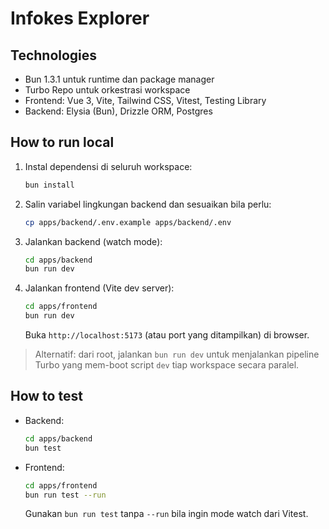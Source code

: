 # Infokes Explorer

## Technologies

- Bun 1.3.1 untuk runtime dan package manager
- Turbo Repo untuk orkestrasi workspace
- Frontend: Vue 3, Vite, Tailwind CSS, Vitest, Testing Library
- Backend: Elysia (Bun), Drizzle ORM, Postgres

## How to run local

1. Instal dependensi di seluruh workspace:
   ```bash
   bun install
   ```
2. Salin variabel lingkungan backend dan sesuaikan bila perlu:
   ```bash
   cp apps/backend/.env.example apps/backend/.env
   ```
3. Jalankan backend (watch mode):
   ```bash
   cd apps/backend
   bun run dev
   ```
4. Jalankan frontend (Vite dev server):
   ```bash
   cd apps/frontend
   bun run dev
   ```
   Buka `http://localhost:5173` (atau port yang ditampilkan) di browser.

> Alternatif: dari root, jalankan `bun run dev` untuk menjalankan pipeline Turbo yang mem-boot script `dev` tiap workspace secara paralel.

## How to test

- Backend:
  ```bash
  cd apps/backend
  bun test
  ```
- Frontend:
  ```bash
  cd apps/frontend
  bun run test --run
  ```
  Gunakan `bun run test` tanpa `--run` bila ingin mode watch dari Vitest.
